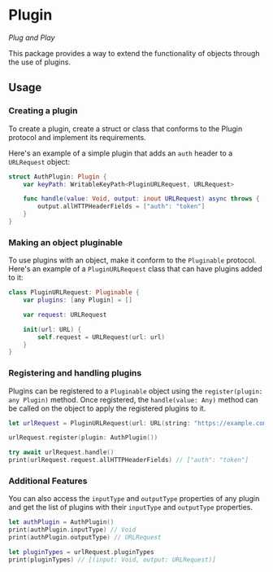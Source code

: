 # Plugin

*Plug and Play*

This package provides a way to extend the functionality of objects through the use of plugins.

## Usage

### Creating a plugin

To create a plugin, create a struct or class that conforms to the Plugin protocol and implement its requirements.

Here's an example of a simple plugin that adds an `auth` header to a `URLRequest` object:

```swift
struct AuthPlugin: Plugin {
    var keyPath: WritableKeyPath<PluginURLRequest, URLRequest>

    func handle(value: Void, output: inout URLRequest) async throws {
        output.allHTTPHeaderFields = ["auth": "token"]
    }
}
```

### Making an object pluginable

To use plugins with an object, make it conform to the `Pluginable` protocol. Here's an example of a `PluginURLRequest` class that can have plugins added to it:

```swift
class PluginURLRequest: Pluginable {
    var plugins: [any Plugin] = []

    var request: URLRequest

    init(url: URL) {
        self.request = URLRequest(url: url)
    }
}
```

### Registering and handling plugins

Plugins can be registered to a `Pluginable` object using the `register(plugin: any Plugin)` method. Once registered, the `handle(value: Any)` method can be called on the object to apply the registered plugins to it.

```swift
let urlRequest = PluginURLRequest(url: URL(string: "https://example.com")!)

urlRequest.register(plugin: AuthPlugin())

try await urlRequest.handle()
print(urlRequest.request.allHTTPHeaderFields) // ["auth": "token"]
```

### Additional Features

You can also access the `inputType` and `outputType` properties of any plugin and get the list of plugins with their `inputType` and `outputType` properties.

```swift
let authPlugin = AuthPlugin()
print(authPlugin.inputType) // Void
print(authPlugin.outputType) // URLRequest

let pluginTypes = urlRequest.pluginTypes
print(pluginTypes) // [(input: Void, output: URLRequest)]
```
